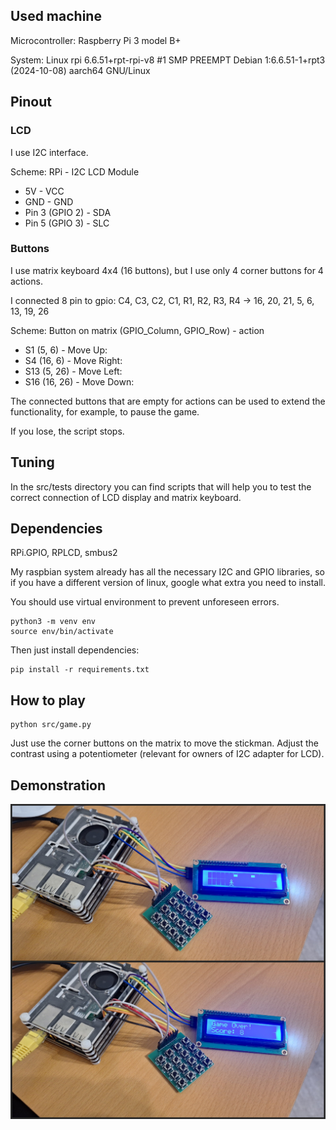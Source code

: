 ## Used machine

Microcontroller: Raspberry Pi 3 model B+

System: Linux rpi 6.6.51+rpt-rpi-v8 #1 SMP PREEMPT Debian 1:6.6.51-1+rpt3 (2024-10-08) aarch64 GNU/Linux


## Pinout

### LCD

I use I2C interface.

Scheme: RPi - I2C LCD Module
- 5V - VCC
- GND - GND
- Pin 3 (GPIO 2) - SDA
- Pin 5 (GPIO 3) - SLC

### Buttons

I use matrix keyboard 4x4 (16 buttons), but I use only 4 corner buttons for 4 actions.

I connected 8 pin to gpio: 
C4, C3, C2, C1, R1, R2, R3, R4 -> 16, 20, 21, 5, 6, 13, 19, 26

Scheme: Button on matrix (GPIO_Column, GPIO_Row) - action
- S1 (5, 6) - Move Up: 
- S4 (16, 6) - Move Right: 
- S13 (5, 26) - Move Left: 
- S16 (16, 26) - Move Down: 

The connected buttons that are empty for actions can be used to extend the functionality, 
for example, to pause the game.

If you lose, the script stops.


## Tuning

In the src/tests directory you can find scripts that will help you 
to test the correct connection of LCD display and matrix keyboard.



## Dependencies 

RPi.GPIO, RPLCD, smbus2

My raspbian system already has all the necessary I2C and GPIO libraries, so if you have a different version of linux, 
google what extra you need to install.

You should use virtual environment to prevent unforeseen errors.
```
python3 -m venv env
source env/bin/activate
```

Then just install dependencies:
```
pip install -r requirements.txt
```


## How to play

```
python src/game.py
```

Just use the corner buttons on the matrix to move the stickman. 
Adjust the contrast using a potentiometer (relevant for owners of I2C adapter for LCD).


## Demonstration

![Demonstration](https://github.com/simonoffcc/rpi-lcd-game/blob/master/images/demonstration.jpg)